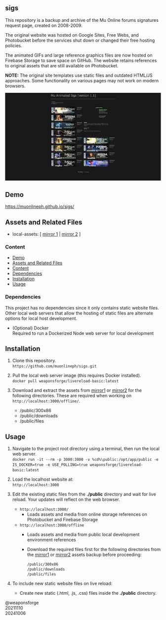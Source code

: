## sigs

This repository is a backup and archive of the Mu Online forums signatures request page, created on 2008-2009.

The original website was hosted on Google Sites, Free Webs, and Photobucket before the services shut down or changed their free hosting policies.

The animated GIFs and large reference graphics files are now hosted on Firebase Storage to save space on GitHub. The website retains references to original assets that are still available on Photobucket.

**NOTE:** The original site templates use static files and outdated HTML/JS approaches. Some functionality on various pages may not work on modern browsers.

![screenshot](assets/thumbnail_sigs2.png)

## Demo

https://muonlineph.github.io/sigs/

## Assets and Related Files

- local-assets: [ [mirror 1](https://firebasestorage.googleapis.com/v0/b/weaponsforge-demo.appspot.com/o/sigs-request%2Flocal-assets.zip?alt=media&token=9c27b849-8eaa-4ad0-ad1b-e97a2a61f7e1) | [mirror 2](https://drive.google.com/drive/folders/1KdY_BEnuetJ4_Qc5GZcyrSe7oGueP9qC?usp=sharing) ]

### Content

- [Demo](#demo)
- [Assets and Related Files](#assets-and-related-files)
- [Content](#content)
- [Dependencies](#dependencies)
- [Installation](#installation)
- [Usage](#usage)


### Dependencies

This project has no dependencies since it only contains static website files. Other local web servers that allow the hosting of static files are alternate options for local host development.

- (Optional) Docker<br>
   Required to run a Dockerized Node web server for local development

## Installation

1. Clone this repository.<br>
`https://github.com/muonlineph/sigs.git`

2. Pull the local web server image (this requires Docker installed).<br>
`docker pull weaponsforge/livereload-basic:latest`

3. Download and extract the assets from [mirror1](https://firebasestorage.googleapis.com/v0/b/weaponsforge-demo.appspot.com/o/sigs-request%2Flocal-assets.zip?alt=media&token=9c27b849-8eaa-4ad0-ad1b-e97a2a61f7e1) or [mirror2](https://drive.google.com/drive/folders/1D3B-CRLR3iT8PJub1w6vwmqjV9sbxo6V?usp=sharing) for the following directories. These are required when working on `http://localhost:3000/offline/`.
   - /public/300x86
   - /public/downloads
   - /public/files


## Usage

1. Navigate to the project root directory using a terminal, then run the local web server.<br>
`docker run -it --rm -p 3000:3000 -v %cd%\public:/opt/app/public -e IS_DOCKER=true -e USE_POLLING=true weaponsforge/livereload-basic:latest`

2. Load the localhost website at:<br>
`http://localhost:3000`

3. Edit the existing static files from the **./public** directory and wait for live reload. Your updates will reflect on the web browser.
   - `http://localhost:3000/`
	    - Loads assets and media from online storage references on Photobucket and Firebase Storage
   - `http://localhost:3000/offline`
      - Loads assets and media from public local development environment references
      - Download the required files first for the following directories from the [mirror1](https://firebasestorage.googleapis.com/v0/b/weaponsforge-demo.appspot.com/o/sigs-request%2Flocal-assets.zip?alt=media&token=9c27b849-8eaa-4ad0-ad1b-e97a2a61f7e1) or [mirror2](https://drive.google.com/drive/folders/1D3B-CRLR3iT8PJub1w6vwmqjV9sbxo6V?usp=sharing) assets backup before proceeding:

         ```
         /public/300x86
         /public/downloads
         /public/files
         ```

3. To include new static website files on live reload:
	- Create new static (.html, .js, .css) files inside the **./public** directory.

@weaponsforge<br>
20211110<br>
20241006

